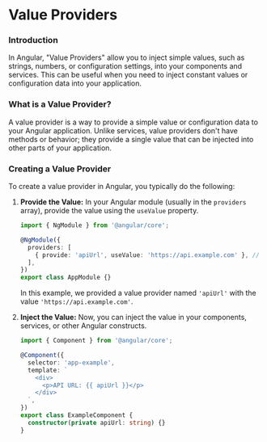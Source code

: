 # Value Providers

### Introduction

In Angular, "Value Providers" allow you to inject simple values, such as strings, numbers, or configuration settings, into your components and services. This can be useful when you need to inject constant values or configuration data into your application.

### What is a Value Provider?

A value provider is a way to provide a simple value or configuration data to your Angular application. Unlike services, value providers don't have methods or behavior; they provide a single value that can be injected into other parts of your application.

### Creating a Value Provider

To create a value provider in Angular, you typically do the following:

1. **Provide the Value:**
   In your Angular module (usually in the `providers` array), provide the value using the `useValue` property.

   ```typescript
   import { NgModule } from '@angular/core';

   @NgModule({
     providers: [
       { provide: 'apiUrl', useValue: 'https://api.example.com' }, // Value provider
     ],
   })
   export class AppModule {}
   ```

   In this example, we provided a value provider named `'apiUrl'` with the value `'https://api.example.com'`.

2. **Inject the Value:**
   Now, you can inject the value in your components, services, or other Angular constructs.

   ```typescript
   import { Component } from '@angular/core';

   @Component({
     selector: 'app-example',
     template: `
       <div>
         <p>API URL: {{ apiUrl }}</p>
       </div>
     `,
   })
   export class ExampleComponent {
     constructor(private apiUrl: string) {}
   }
   ```
